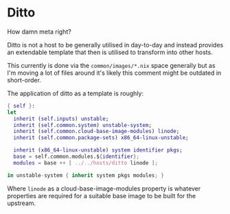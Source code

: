 # Ditto
How damn meta right?

Ditto is not a host to be generally utilised in day-to-day and instead provides an extendable template that then is utilised to transform into other hosts.

This currently is done via the `common/images/*.nix` space generally but as I'm moving a lot of files around it's likely this comment might be outdated in short-order.

The application of ditto as a template is roughly:
```nix
{ self }:
let
  inherit (self.inputs) unstable;
  inherit (self.common.system) unstable-system;
  inherit (self.common.cloud-base-image-modules) linode;
  inherit (self.common.package-sets) x86_64-linux-unstable;

  inherit (x86_64-linux-unstable) system identifier pkgs;
  base = self.common.modules.${identifier};
  modules = base ++ [ ../../hosts/ditto linode ];

in unstable-system { inherit system pkgs modules; }
```

Where `linode` as a cloud-base-image-modules property is whatever properties are required for a suitable
base image to be built for the upstream.